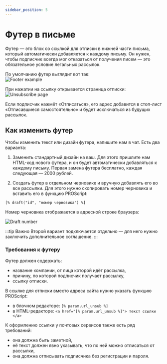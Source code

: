 ```yaml
---
sidebar_position: 5
---
```


# Футер в письме

Футер — это блок со ссылкой для отписки в нижней части письма, который автоматически добавляется к каждому письму. Он нужен, чтобы подписчик всегда мог отказаться от получения писем — это обязательное условие легальных рассылок.

По умолчанию футер выглядит вот так: <br/>
![Footer example](/img/email-campaigns/settings\campaign-footer/footer-example.png)

При нажатии на ссылку открывается страница отписки:
![Unsubscribe page](/img/email-campaigns/settings\campaign-footer/unsubscribe-page.png) <br/>

Если подписчик нажмёт «Отписаться», его адрес добавится в стоп-лист «Отписавшиеся самостоятельно» и будет исключаться из будущих рассылок.

## Как изменить футер
Чтобы изменить текст или дизайн футера, напишите нам в чат. Есть два варианта:

1. Заменить стандартный дизайн на ваш. Для этого пришлите нам HTML-код нового футера, и он будет автоматически добавляться к каждому письму. Первая замена футера бесплатно, каждая следующая — 2000 рублей.

2. Создать футер в отдельном черновике и вручную добавлять его во все рассылки. Для этого нужно скопировать номер черновика и вставить его в функцию PROScript:

```
[% draft("id", "номер черновика") %]
```

Номер черновика отображается в адресной строке браузера:

![Draft number](/img/email-campaigns/settings\campaign-footer/draft-number.png) <br/>

:::tip Важно
Второй вариант подключается отдельно — для него нужно заключить дополнительное соглашение.
:::

### Требования к футеру

Футер должен содержать:
- название компании, от лица которой идёт рассылка,
- причину, по которой подписчик получает рассылку,
- ссылку отписки.

В ссылке для отписки вместо адреса сайта нужно указать функцию PROScript:
- в блочном редакторе: `[% param.url_unsub %]`
- в HTML-редакторе: `<a href="[% param.url_unsub %]"> текст ссылки </a>`

К оформлению ссылки у почтовых сервисов также есть ряд требований:
- она должна быть заметной,
- её текст должен явно указывать, что по ней можно отписаться от рассылки,
- она должна отписывать подписчика без регистрации и пароля.